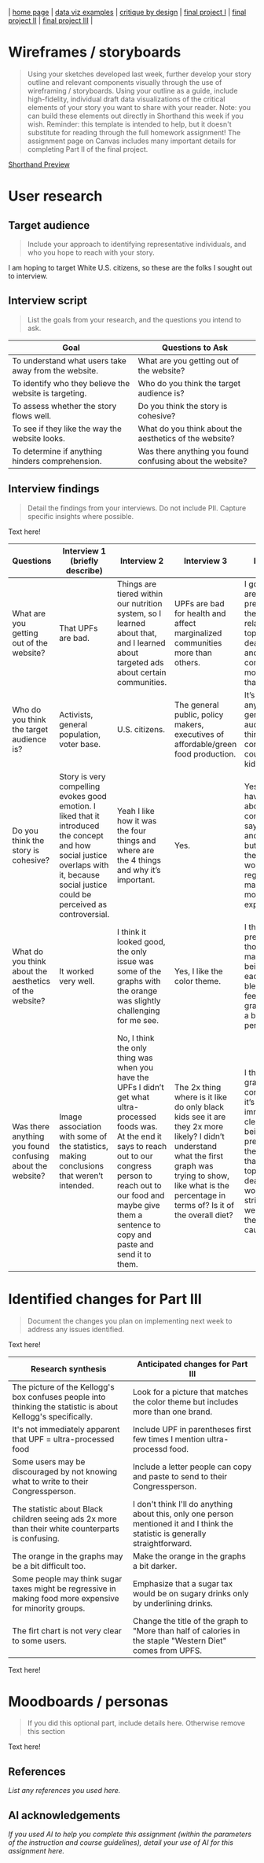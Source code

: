 | [home page](https://cmustudent.github.io/tswd-portfolio-templates/) | [data viz examples](dataviz-examples) | [critique by design](critique-by-design) | [final project I](final-project-part-one) | [final project II](final-project-part-two) | [final project III](final-project-part-three) |

# Wireframes / storyboards
> Using your sketches developed last week, further develop your story outline and relevant components visually through the use of wireframing / storyboards. Using your outline as a guide, include high-fidelity, individual draft data visualizations of the critical elements of your story you want to share with your reader. Note: you can build these elements out directly in Shorthand this week if you wish.  Reminder: this template is intended to help, but it doesn't substitute for reading through the full homework assignment!  The assignment page on Canvas includes many important details for completing Part II of the final project. 

[Shorthand Preview](https://preview.shorthand.com/hPCHpoX8hXgyKuto)

# User research 

## Target audience
> Include your approach to identifying representative individuals, and who you hope to reach with your story. 

I am hoping to target White U.S. citizens, so these are the folks I sought out to interview.

## Interview script
> List the goals from your research, and the questions you intend to ask. 

| Goal | Questions to Ask |
|------|------------------|
|  To understand what users take away from the website.    |  What are you getting out of the website?              |
| To identify who they believe the website is targeting.     |  Who do you think the target audience is?               |
| To assess whether the story flows well.     |  Do you think the story is cohesive?                |
| To see if they like the way the website looks.     |  What do you think about the aesthetics of the website?               |
|  To determine if anything hinders comprehension.    |  Was there anything you found confusing about the website?               |


## Interview findings
> Detail the findings from your interviews.  Do not include PII.  Capture specific insights where possible.

Text here!

| Questions               | Interview 1 (briefly describe) | Interview 2 | Interview 3 | Interview 4 |
|-------------------------|--------------------------------|-------------|-------------|-------------|
| What are you getting out of the website? | That UPFs are bad.          | Things are tiered within our nutrition system, so I learned about that, and I learned about targeted ads about certain communities.           |  UPFs are bad for health and affect marginalized communities more than others.           |     I got that UPFs are very prevalent and they were related to the top 3 causes of death in the US and that some communities are more vulnerable than other.        |
| Who do you think the target audience is?                        |  Activists, general population, voter base. |  U.S. citizens.           |   The general public, policy makers, executives of affordable/green food production.          |  It’s hard to say anything but general audience, I don’t think it’s for congresspeople, could be for kids?           |
|Do you think the story is cohesive?|  Story is very compelling evokes good emotion. I liked that it introduced the concept and how social justice overlaps with it, because social justice could be perceived as controversial. | Yeah I like how it was the four things and where are the 4 things and why it’s important.  |   Yes.          |  Yes? But I do have a comment about your conclusion, you say that black and latino kids but it seems that the sugar tax would be regressive and make their food more expensive?           |
| What do you think about the aesthetics of the website?|It worked very well.| I think it looked good, the only issue was some of the graphs with the orange was slightly challenging for me see.   |   Yes, I like the color theme.         |   I think they’re pretty good, I thought they made sense being next to each other and blending, but I feel some of the graphs could be a bit more persuasive.          |
| Was there anything you found confusing about the website?| Image association with some of the statistics, making conclusions that weren’t intended.| No, I think the only thing was when you have the UPFs I didn’t get what ultra-processed foods was. At the end it says to reach out to our congress person to reach out to our food and maybe give them a sentence to copy and paste and send it to them.|   The 2x thing where is it like do only black kids see it are they 2x more likely? I didn’t understand what the first graph was trying to show, like what is the percentage in terms of? Is it of the overall diet?          | 	I think the first graph is a bit confusing like it’s not immediately clear what is being presented. And the one the one that showed the top 4 causes of death I think would be more striking that were way below the top 4 causes.          |




# Identified changes for Part III
> Document the changes you plan on implementing next week to address any issues identified.  

Text here!

| Research synthesis                       | Anticipated changes for Part III                                                |
|------------------------------------------|---------------------------------------------------------------------------------|
| The picture of the Kellogg's box confuses people into thinking the statistic is about Kellogg's specifically. | Look for a picture that matches the color theme but includes more than one brand. |
|   It's not immediately apparent that UPF = ultra-processed food                                       |                               Include UPF in parentheses first few times I mention ultra-processd food.                                                  |
|  Some users may be discouraged by not knowing what to write to their Congressperson.                                       |         Include a letter people can copy and paste to send to their Congressperson.                                                                        |
|    The statistic about Black children seeing ads 2x more than their white counterparts is confusing.                                      |     I don't think I'll do anything about this, only one person mentioned it and I think the statistic is generally straightforward.                                                                            |
| The orange in the graphs may be a bit difficult too.           |      Make the orange in the graphs a bit darker.                                                                           |
|  Some people may think sugar taxes might be regressive in making food more expensive for minority groups.                                       |        Emphasize that a sugar tax would be on sugary drinks only by underlining drinks.                                                                         |
|   The firt chart is not very clear to some users.                                       |       Change the title of the graph to "More than half of calories in the staple "Western Diet" comes from UPFS.                                                                          |



Text here!

# Moodboards / personas
> If you did this optional part, include details here.  Otherwise remove this section

Text here!

## References
_List any references you used here._

## AI acknowledgements
_If you used AI to help you complete this assignment (within the parameters of the instruction and course guidelines), detail your use of AI for this assignment here._

